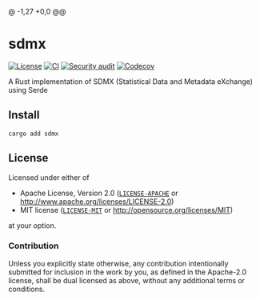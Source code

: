 @ -1,27 +0,0 @@
# sdmx

[![License][license-badge]][license-url]
[![CI][ci-badge]][ci-url]
[![Security audit][security-badge]][security-url]
[![Codecov][codecov-badge]][codecov-url]

[license-badge]: https://img.shields.io/badge/License-MIT%20%26%20Apache%202.0-blue?style=flat-square
[license-url]: #license
[ci-badge]: https://img.shields.io/github/deployments/neoncitylights/sdmx/github-pages?label=deploy&style=flat-square
[ci-url]: https://github.com/neoncitylights/sdmx/actions/workflows/main.yml
[security-badge]: https://img.shields.io/github/actions/workflow/status/neoncitylights/sdmx/.github/workflows/main.yml?style=flat-square
[security-url]: https://github.com/neoncitylights/sdmx/actions/workflows/security-audit.yml
[codecov-badge]: https://img.shields.io/codecov/c/github/neoncitylights/rust?style=flat-square&logo=codecov&logoColor=%23fff
[codecov-url]: https://codecov.io/gh/neoncitylights/sdmx

A Rust implementation of SDMX (Statistical Data and Metadata eXchange) using Serde

## Install

```shell
cargo add sdmx
```

## License

Licensed under either of

- Apache License, Version 2.0 ([`LICENSE-APACHE`](LICENSE-APACHE) or <http://www.apache.org/licenses/LICENSE-2.0>)
- MIT license ([`LICENSE-MIT`](LICENSE-MIT) or <http://opensource.org/licenses/MIT>)

at your option.

### Contribution

Unless you explicitly state otherwise, any contribution intentionally submitted for inclusion in the work by you, as defined in the Apache-2.0 license, shall be dual licensed as above, without any additional terms or conditions.
